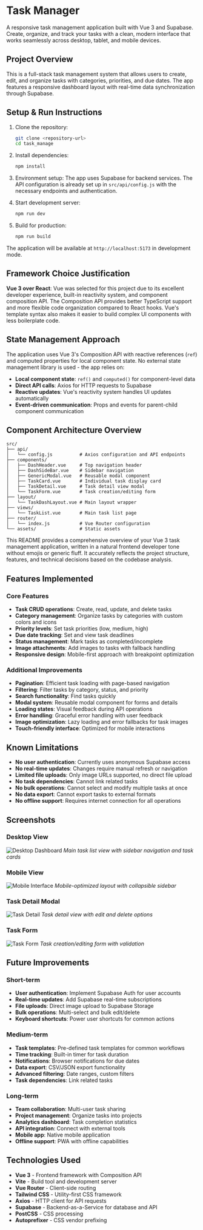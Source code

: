 # Task Manager

A responsive task management application built with Vue 3 and Supabase. Create, organize, and track your tasks with a clean, modern interface that works seamlessly across desktop, tablet, and mobile devices.

## Project Overview

This is a full-stack task management system that allows users to create, edit, and organize tasks with categories, priorities, and due dates. The app features a responsive dashboard layout with real-time data synchronization through Supabase.

## Setup & Run Instructions

1. Clone the repository:

   ```bash
   git clone <repository-url>
   cd task_manage
   ```

2. Install dependencies:

   ```bash
   npm install
   ```

3. Environment setup:
   The app uses Supabase for backend services. The API configuration is already set up in `src/api/config.js` with the necessary endpoints and authentication.

4. Start development server:

   ```bash
   npm run dev
   ```

5. Build for production:
   ```bash
   npm run build
   ```

The application will be available at `http://localhost:5173` in development mode.

## Framework Choice Justification

**Vue 3 over React**: Vue was selected for this project due to its excellent developer experience, built-in reactivity system, and component composition API. The Composition API provides better TypeScript support and more flexible code organization compared to React hooks. Vue's template syntax also makes it easier to build complex UI components with less boilerplate code.

## State Management Approach

The application uses Vue 3's Composition API with reactive references (`ref`) and computed properties for local component state. No external state management library is used - the app relies on:

- **Local component state**: `ref()` and `computed()` for component-level data
- **Direct API calls**: Axios for HTTP requests to Supabase
- **Reactive updates**: Vue's reactivity system handles UI updates automatically
- **Event-driven communication**: Props and events for parent-child component communication

## Component Architecture Overview

```
src/
├── api/
│   └── config.js          # Axios configuration and API endpoints
├── components/
│   ├── DashHeader.vue     # Top navigation header
│   ├── DashSideBar.vue    # Sidebar navigation
│   ├── GenericModal.vue   # Reusable modal component
│   ├── TaskCard.vue       # Individual task display card
│   ├── TaskDetail.vue     # Task detail view modal
│   └── TaskForm.vue       # Task creation/editing form
├── layout/
│   └── TaskDashLayout.vue # Main layout wrapper
├── views/
│   └── TaskList.vue       # Main task list page
├── router/
│   └── index.js           # Vue Router configuration
└── assets/                # Static assets
```

This README provides a comprehensive overview of your Vue 3 task management application, written in a natural frontend developer tone without emojis or generic fluff. It accurately reflects the project structure, features, and technical decisions based on the codebase analysis.

## Features Implemented

### Core Features

- **Task CRUD operations**: Create, read, update, and delete tasks
- **Category management**: Organize tasks by categories with custom colors and icons
- **Priority levels**: Set task priorities (low, medium, high)
- **Due date tracking**: Set and view task deadlines
- **Status management**: Mark tasks as completed/incomplete
- **Image attachments**: Add images to tasks with fallback handling
- **Responsive design**: Mobile-first approach with breakpoint optimization

### Additional Improvements

- **Pagination**: Efficient task loading with page-based navigation
- **Filtering**: Filter tasks by category, status, and priority
- **Search functionality**: Find tasks quickly
- **Modal system**: Reusable modal component for forms and details
- **Loading states**: Visual feedback during API operations
- **Error handling**: Graceful error handling with user feedback
- **Image optimization**: Lazy loading and error fallbacks for task images
- **Touch-friendly interface**: Optimized for mobile interactions

## Known Limitations

- **No user authentication**: Currently uses anonymous Supabase access
- **No real-time updates**: Changes require manual refresh or navigation
- **Limited file uploads**: Only image URLs supported, no direct file upload
- **No task dependencies**: Cannot link related tasks
- **No bulk operations**: Cannot select and modify multiple tasks at once
- **No data export**: Cannot export tasks to external formats
- **No offline support**: Requires internet connection for all operations

## Screenshots

### Desktop View

![Desktop Dashboard](screenshots/desktop-dashboard.png)
_Main task list view with sidebar navigation and task cards_

### Mobile View

![Mobile Interface](screenshots/mobile-interface.png)
_Mobile-optimized layout with collapsible sidebar_

### Task Detail Modal

![Task Detail](screenshots/task-detail.png)
_Task detail view with edit and delete options_

### Task Form

![Task Form](screenshots/task-form.png)
_Task creation/editing form with validation_

## Future Improvements

### Short-term

- **User authentication**: Implement Supabase Auth for user accounts
- **Real-time updates**: Add Supabase real-time subscriptions
- **File uploads**: Direct image upload to Supabase Storage
- **Bulk operations**: Multi-select and bulk edit/delete
- **Keyboard shortcuts**: Power user shortcuts for common actions

### Medium-term

- **Task templates**: Pre-defined task templates for common workflows
- **Time tracking**: Built-in timer for task duration
- **Notifications**: Browser notifications for due dates
- **Data export**: CSV/JSON export functionality
- **Advanced filtering**: Date ranges, custom filters
- **Task dependencies**: Link related tasks

### Long-term

- **Team collaboration**: Multi-user task sharing
- **Project management**: Organize tasks into projects
- **Analytics dashboard**: Task completion statistics
- **API integration**: Connect with external tools
- **Mobile app**: Native mobile application
- **Offline support**: PWA with offline capabilities

## Technologies Used

- **Vue 3** - Frontend framework with Composition API
- **Vite** - Build tool and development server
- **Vue Router** - Client-side routing
- **Tailwind CSS** - Utility-first CSS framework
- **Axios** - HTTP client for API requests
- **Supabase** - Backend-as-a-Service for database and API
- **PostCSS** - CSS processing
- **Autoprefixer** - CSS vendor prefixing
